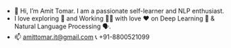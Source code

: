 - 👋 Hi, I’m Amit Tomar. I am a passionate self-learner and NLP enthusiast.
- I love exploring :exploding_head:	and Working :man_technologist:	with love ❤️ on Deep Learning 🤖 & Natural Language Processing 🗣️.
- 📫 amittomar.it@gmail.com :telephone_receiver:	 +91-8800521099

<!---
tomar-amit/tomar-amit is a ✨ special ✨ repository because its `README.md` (this file) appears on your GitHub profile.
You can click the Preview link to take a look at your changes.
- 🌱 I’m currently working 
- 💞️ I’m looking to collaborate on ...
--->
